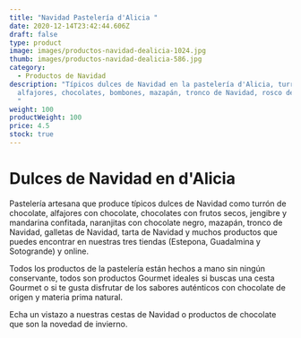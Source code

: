 ```yaml
---
title: "Navidad Pastelería d'Alicia "
date: 2020-12-14T23:42:44.606Z
draft: false
type: product
image: images/productos-navidad-dealicia-1024.jpg
thumb: images/productos-navidad-dealicia-586.jpg
category:
  - Productos de Navidad
description: "Típicos dulces de Navidad en la pastelería d'Alicia, turrones,
  alfajores, chocolates, bombones, mazapán, tronco de Navidad, rosco de Navidad.
  "
weight: 100
productWeight: 100
price: 4.5
stock: true
---
```

# Dulces de Navidad en d'Alicia 

Pastelería artesana que produce  típicos dulces de Navidad como turrón de chocolate, alfajores con chocolate, chocolates con frutos secos, jengibre y mandarina confitada, naranjitas con chocolate negro, mazapán, tronco de Navidad, galletas de Navidad, tarta de Navidad y muchos productos que puedes encontrar en nuestras tres tiendas (Estepona, Guadalmina y Sotogrande) y online. 

Todos los productos de la pastelería están hechos a mano sin ningún conservante, todos son productos Gourmet ideales si buscas una cesta Gourmet o si te gusta disfrutar de los sabores auténticos con chocolate de origen y materia prima natural. 

Echa un vistazo a nuestras cestas de Navidad o productos de chocolate que son la novedad de invierno.